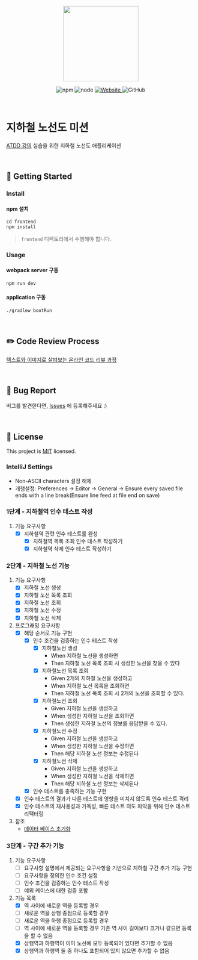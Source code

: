 <p align="center">
    <img width="200px;" src="https://raw.githubusercontent.com/woowacourse/atdd-subway-admin-frontend/master/images/main_logo.png"/>
</p>
<p align="center">
  <img alt="npm" src="https://img.shields.io/badge/npm-6.14.15-blue">
  <img alt="node" src="https://img.shields.io/badge/node-14.18.2-blue">
  <a href="https://edu.nextstep.camp/c/R89PYi5H" alt="nextstep atdd">
    <img alt="Website" src="https://img.shields.io/website?url=https%3A%2F%2Fedu.nextstep.camp%2Fc%2FR89PYi5H">
  </a>
  <img alt="GitHub" src="https://img.shields.io/github/license/next-step/atdd-subway-admin">
</p>

<br>

# 지하철 노선도 미션

[ATDD 강의](https://edu.nextstep.camp/c/R89PYi5H) 실습을 위한 지하철 노선도 애플리케이션

<br>

## 🚀 Getting Started

### Install

#### npm 설치

```
cd frontend
npm install
```

> `frontend` 디렉토리에서 수행해야 합니다.

### Usage

#### webpack server 구동

```
npm run dev
```

#### application 구동

```
./gradlew bootRun
```

<br>

## ✏️ Code Review Process

[텍스트와 이미지로 살펴보는 온라인 코드 리뷰 과정](https://github.com/next-step/nextstep-docs/tree/master/codereview)

<br>

## 🐞 Bug Report

버그를 발견한다면, [Issues](https://github.com/next-step/atdd-subway-admin/issues) 에 등록해주세요 :)

<br>

## 📝 License

This project is [MIT](https://github.com/next-step/atdd-subway-admin/blob/master/LICENSE.md) licensed.

### IntelliJ Settings

- Non-ASCII characters 설정 해제
- 개행설정: Preferences -> Editor -> General -> Ensure every saved file ends with a line break(Ensure line feed at file end on save)

### 1단계 - 지하철역 인수 테스트 작성

1. 기능 요구사항
    - [x] 지하철역 관련 인수 테스트를 완성
        - [x] 지하철역 목록 조회 인수 테스트 작성하기
        - [x] 지하철역 삭제 인수 테스트 작성하기

### 2단계 - 지하철 노선 기능

1. 기능 요구사항
    - [x] 지하철 노선 생성
    - [x] 지하철 노선 목록 조회
    - [x] 지하철 노선 조회
    - [x] 지하철 노선 수정
    - [x] 지하철 노선 삭제
2. 프로그래밍 요구사항
    - [x] 해당 순서로 기능 구현
        - [x] 인수 조건을 검증하는 인수 테스트 작성
            - [x] 지하철노선 생성
                - When 지하철 노선을 생성하면
                - Then 지하철 노선 목록 조회 시 생성한 노선을 찾을 수 있다
            - [x] 지하철노선 목록 조회
                - Given 2개의 지하철 노선을 생성하고
                - When 지하철 노선 목록을 조회하면
                - Then 지하철 노선 목록 조회 시 2개의 노선을 조회할 수 있다.
            - [x] 지하철노선 조회
                - Given 지하철 노선을 생성하고
                - When 생성한 지하철 노선을 조회하면
                - Then 생성한 지하철 노선의 정보를 응답받을 수 있다.
            - [x] 지하철노선 수정
                - Given 지하철 노선을 생성하고
                - When 생성한 지하철 노선을 수정하면
                - Then 해당 지하철 노선 정보는 수정된다
            - [x] 지하철노선 삭제
                - Given 지하철 노선을 생성하고
                - When 생성한 지하철 노선을 삭제하면
                - Then 해당 지하철 노선 정보는 삭제된다
        - [x] 인수 테스트를 충족하는 기능 구현
    - [x] 인수 테스트의 결과가 다른 테스트에 영향을 미치지 않도록 인수 테스트 격리
    - [x] 인수 테스트의 재사용성과 가독성, 빠른 테스트 의도 파악을 위해 인수 테스트 리팩터링
3. 참조
    - [데이터 베이스 초기화](https://velog.io/@janeljs/test-database-init)

### 3단계 - 구간 추가 기능

1. 기능 요구사항
    - [ ] 요구사항 설명에서 제공되는 요구사항을 기반으로 지하철 구간 추가 기능 구현
    - [ ] 요구사항을 정의한 인수 조건 설정
    - [ ] 인수 조건을 검증하는 인수 테스트 작성
    - [ ] 예외 케이스에 대한 검증 포함
2. 기능 목록
    - [x] 역 사이에 새로운 역을 등록할 경우
    - [ ] 새로운 역을 상행 종점으로 등록할 경우
    - [ ] 새로운 역을 하행 종점으로 등록할 경우
    - [ ] 역 사이에 새로운 역을 등록할 경우 기존 역 사이 길이보다 크거나 같으면 등록을 할 수 없음
    - [x] 상행역과 하행역이 이미 노선에 모두 등록되어 있다면 추가할 수 없음
    - [x] 상행역과 하행역 둘 중 하나도 포함되어 있지 않으면 추가할 수 없음
